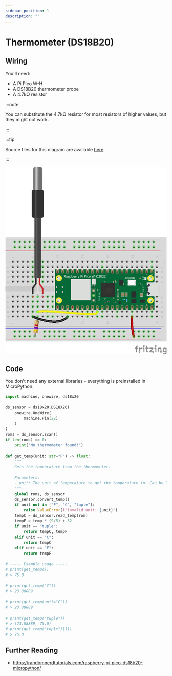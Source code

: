 ```yaml
---
sidebar_position: 1
description: ""
---
```


# Thermometer (DS18B20)

## Wiring

You'll need:

- A Pi Pico W-H
- A DS18B20 thermometer probe
- A 4.7k&#8486; resistor

:::note

You can substitute the 4.7k&#8486; resistor for most resistors of higher values, but they might not work.

:::

:::tip

Source files for this diagram are available [here](https://github.com/AerospaceJam/aerospacejam.github.io/blob/main/docs/challenges/thermometer/thermometer.fzz)

:::

![Wiring diagram](breadboard.png)

## Code

You don't need any external libraries - everything is preinstalled in MicroPython.

```py
import machine, onewire, ds18x20

ds_sensor = ds18x20.DS18X20(
    onewire.OneWire(
        machine.Pin(22)
    )
)
roms = ds_sensor.scan()
if len(roms) == 0:
    print("No thermometer found!")

def get_temp(unit: str="F") -> float:
    """
    Gets the temperature from the thermometer.

    Parameters:
    - unit: The unit of temperature to get the temperature in. Can be "F", "C", or "tuple". "tuple" causes a return value of (tempC, tempF).
    """
    global roms, ds_sensor
    ds_sensor.convert_temp()
    if unit not in ["F", "C", "tuple"]:
        raise ValueError(f"Invalid unit: {unit}")
    tempC = ds_sensor.read_temp(rom)
    tempF = temp * (9/5) + 32
    if unit == "tuple":
        return tempC, tempF
    elif unit == "C":
        return tempC
    elif unit == "F":
        return tempF

# ----- Example usage -----
# print(get_temp())
# > 75.0

# print(get_temp("C"))
# > 23.88889

# print(get_temp(unit="C"))
# > 23.88889

# print(get_temp("tuple"))
# > (23.88889, 75.0)
# print(get_temp("tuple")[1])
# > 75.0
```

## Further Reading

- https://randomnerdtutorials.com/raspberry-pi-pico-ds18b20-micropython/
